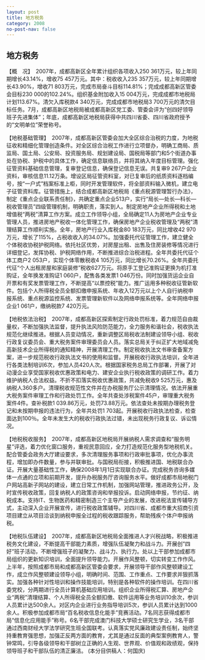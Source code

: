 ```yaml
---
layout: post
title: 地方税务
category: 2008
no-post-nav: false
---
```


##  地方税务

【概　况】　2007年，成都高新区全年累计组织各项收入250 361万元，较上年同期增长43.14%，增收75 457万元。其中：税收收入235 357万元，较上年同期增长43.90%，增收71 803万元，完成市局奋斗目标114.81%；完成成都高新区管委会目标230 000的102.24%。组织基金附加收入15 004万元，完成成都市地税局计划113.67%。清欠入库税款4 340万元，完成成都市地税局3 700万元的清欠目标任务。7月，成都高新区地税局被成都高新区党工委、管委会评为“创四好领导班子先进集体”；年底，成都高新区地税局获得中共四川省委、四川省政府授予的“文明单位”荣誉称号。
 
【地税基础管理】　2007年，成都高新区管委会加大全区综合治税的力度，为地税征收和精细化管理创造条件。对全区综合治税工作进行立项督办，明确工商局、质监局、国土局、公安局、投资服务局、规划建设局、国税局等部门和5个街道办事处在协税、护税中的具体工作，确定信息联络员，并将其纳入年度目标管理。强化征管资料基础信息管理，复审登记信息，确保登记信息无误。共复审9 267户企业资料，审核信息11.12万条。增设区局征管资料室，对已复审后的纸质资料逐档编号，按“一户式”档案标准上柜，同时开发管理软件，将全部资料输入微机，建立电子征管资料库。征管措施上，结合成都高新区地税局《重点税源管理暂行办法》，制定《重点企业联系责任制》，共确定重点企业513户，实行“局长—处长—科长—税收管理员”四级管理机制，明确职责，落实到人。制定房地产企业所得税和土地增值税“两税”清算工作方案。成立工作领导小组，全局确定11人为房地产企业专业管理人员，推进房地产税收一体化管理工作，确保房地产企业税收管理及“两税”清理结算工作顺利实施。全年，房地产行业入库税金80 183万元，同比增收42 970万元，增长了115%，占税收收入的34.07%。加强委托代征管理工作，建立健全个体税收协税护税网络。依托社区优势，对房屋出租、出售及住房装修等情况进行详细登记，发挥协税、护税网络作用，不断推进综合治税进程。全年共委托代征个体工商户2 053户，实现个体零散税收4 105万元，同比增长70.26%。全年共委托代征“个人出租房屋和家庭装修”税收627万元。将原手工登记准购证更换为机打准购证，全年换发准购证1 060户，配售各类发票1 046万份。同时加强货运企业自开票和有奖发票管理工作，不断提高“以票控税”能力。推广运用多种税收征管新软件。包括个人所得税全员全额扣缴申报系统、年收入12万元以上个人自行纳税申报系统、重点税源监控系统、发票管理新软件以及网络申报系统等。全年网络申报企业1 061户，缴纳税款7 420万元。
 
【地税依法治税】　2007年，成都高新区探索制定行政处罚标准，着力规范自由裁量权，不断加强执法监督，提升执法风险防范能力，全力服务和谐社会，税收执法规范化继续推进。根据人员变动情况，重新调整区局税收法制建设领导小组、税收行政复议委员会、重大税务案件审理委员会人员。落实总局关于纠正扩大地域减免高新技术企业所得税的通知精神，开展清理工作。制定税收执法文书审查备案方案，进一步规范税收行政执法文书的使用和监督。开展税收行政执法培训，全年进行各类法制培训6次，参加人员420人次。根据国家税务总局工作部署，开展了对动漫企业享受国家税收优惠政策和电力、建安企业执行税收政策的调研工作。着力维护纳税人合法权益。不折不扣落实税收优惠政策，共减免税收9 525万元，惠及纳税人360多户。清理税收规范性文件并在办税服务厅公示清理情况。依法开展重大税务案件审理工作和行政处罚工作。全年共查处涉税案件45户，审理重大税务案件4件。查补税款1 039.86万元，处罚73.88万元。依法查处未按期办理税务登记和未按期申报的违法行为，全年共处罚1 703起。开展税收行政执法检查，检查面达到100％。全年未发生大的税收行政执法过错，未出现税务行政复议、诉讼情况。
 
【地税税收服务】　2007年，成都高新区地税局开展纳税人需求调查和“服务明星”评选，着力优化窗口服务，重视民意回应，全力打造规范化服务型地税机关。配合管委会政务大厅建设要求，多次清理服务事项和行政审批事项，优化办事流程，增加即办件数量，参与并联审批。与国税局衔接，积极推进国、地税联合办证。开展大量基础性工作，确保2008年1月1日实现联合办证。完成税务咨询多媒体一点通的立项和前期开发，提升办税服务厅咨询服务水平。做好成都市局地税门户网站高新子网站的建设，建立日常工作机制，加强网站管理，推进政务公开，及时宣传税收政策，回复纳税人的政策咨询和举报投诉。启动网络申报，节约征、纳税成本。支持IT、生物医药和精密制造三个主导产业的发展，改进税法宣传辅导方式，主动深入企业开展宣传，进行税收政策辅导。对四川省、成都市重大招商引资项目建立从项目洽谈到纳税申报全过程的税收跟踪服务，帮助残疾个体户申报纳税。
 
【地税队伍建设】　2007年，成都高新区地税局全面推进人才兴税战略，积极推进税务文化建设，不断提高干部能力素质，增强队伍凝聚力和战斗力。开展创“四好”班子活动，不断增强班子的凝聚力、战斗力、执行力。处以上干部参加成都市局组织的更新知识培训，全面提升领导能力。开展作风整顿，切实转变工作作风。上半年，按照成都市局和成都高新区管委会要求，开展领导干部作风整顿建设工作，成立作风整顿建设领导小组，明确时间、范围、工作重点、工作要求并狠抓落实。加强各种针对性培训和操作技能培训，特别是各种软件的操作培训。在四川省委党校，分两期进行全员计算机基础应用培训。组织企业所得税汇算、房地产企业“两税”清理结算、个人所得税全员全额扣缴、软件运用等业务培训10余次，参训人员累计达500余人。对区内企业进行业务指导培训5次，参训人员累计达到1000余人。积极参加成都市局“百名税收信息化能手”竞赛活动。7名同志获得成都市局“信息化应用能手”称号。6名干部完成澳门科技大学硕士研究生学业，3名干部通过西南财经大学法学研究生班全国联考。认真落实党风廉政建设责任制，始终坚持重教育强思想，加强正反两方面的教育，尤其是通过反面的典型案例教育人，警钟常鸣，引导各级领导和干部树立正确的人生观、世界观、价值观和政绩观，保持领导班子和干部队伍的清正廉洁。
(本分目供稿人：何国庆)